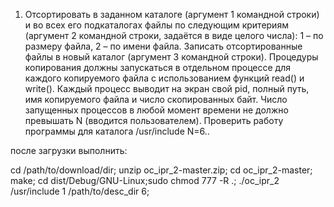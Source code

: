 1. Отсортировать в заданном каталоге (аргумент 1 командной строки) 
и во всех его подкаталогах файлы по следующим критериям 
(аргумент 2 командной строки, задаётся в виде целого числа):
    1 – по размеру файла, 
    2 – по имени файла. 
Записать отсортированные файлы в новый каталог (аргумент 3 командной строки). 
Процедуры копирования  должны запускаться в отдельном процессе для каждого 
копируемого файла с использованием функций read() и write(). 
Каждый процесс выводит на экран свой pid, полный путь, имя копируемого файла и число скопированных байт. 
Число запущенных процессов в любой момент времени не должно превышать N (вводится пользователем). 
Проверить работу программы для каталога /usr/include N=6.. 

после загрузки выполнить: 

cd /path/to/download/dir; 
unzip oc_ipr_2-master.zip; 
cd oc_ipr_2-master; 
make; 
cd dist/Debug/GNU-Linux;sudo chmod 777 -R .; 
./oc_ipr_2 /usr/include 1 /path/to/desc_dir 6; 
